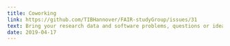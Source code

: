 ```yaml
---
title: Coworking
link: https://github.com/TIBHannover/FAIR-studyGroup/issues/31
text: Bring your research data and software problems, questions or ideas to discuss, answer or work on them together.
date: 2019-04-17
---
```

